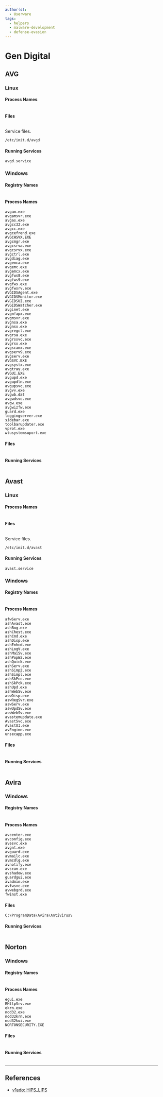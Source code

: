 ```yaml
---
author(s):
  - Userware
tags:
  - helpers
  - malware-development
  - defense-evasion
---
```

# Gen Digital

## AVG

### Linux

#### Process Names

```

```

#### Files

```

```

Service files.

```
/etc/init.d/avgd
```

#### Running Services

```
avgd.service
```

### Windows

#### Registry Names

```

```

#### Process Names

```
avgam.exe
avgamsvr.exe
avgas.exe
avgcc32.exe
avgcc.exe
avgcefrend.exe
AVGCHSVX.EXE
avgcmgr.exe
avgcsrva.exe
avgcsrvx.exe
avgctrl.exe
avgdiag.exe
avgemca.exe
avgemc.exe
avgemcx.exe
avgfws8.exe
avgfws9.exe
avgfws.exe
avgfwsrv.exe
AVGIDSAgent.exe
AVGIDSMonitor.exe
AVGIDSUI.exe
AVGIDSWatcher.exe
avginet.exe
avgmfapx.exe
avgmsvr.exe
avgnsa.exe
avgnsx.exe
avgregcl.exe
avgrsa.exe
avgrssvc.exe
avgrsx.exe
avgscanx.exe
avgserv9.exe
avgserv.exe
AVGSVC.EXE
avgsystx.exe
avgtray.exe
AVGUI.EXE
avgupd.exe
avgupdln.exe
avgupsvc.exe
avgvv.exe
avgwb.dat
avgwdsvc.exe
avgw.exe
avgwizfw.exe
guard.exe
loggingserver.exe
sidebar.exe
toolbarupdater.exe
vprot.exe
wtusystemsuport.exe
```

#### Files

```

```

#### Running Services

```

```

## Avast

### Linux

#### Process Names

```

```

#### Files

```

```

Service files.

```
/etc/init.d/avast
```

#### Running Services

```
avast.service
```

### Windows

#### Registry Names

```

```

#### Process Names

```
afwServ.exe
ashAvast.exe
ashBug.exe
ashChest.exe
ashCmd.exe
ashDisp.exe
ashEnhcd.exe
ashLogV.exe
ashMaiSv.exe
ashPopWz.exe
ashQuick.exe
ashServ.exe
ashSimp2.exe
ashSimpl.exe
ashSkPcc.exe
ashSkPck.exe
ashUpd.exe
ashWebSv.exe
aswDisp.exe
aswRegSvr.exe
aswServ.exe
aswUpdSv.exe
aswWebSv.exe
avastemupdate.exe
AvastSvc.exe
AvastUI.exe
avEngine.exe
unsecapp.exe
```

#### Files

```

```

#### Running Services

```

```

## Avira

### Windows

#### Registry Names

```

```

#### Process Names

```
avcenter.exe
avconfig.exe
avesvc.exe
avgnt.exe
avguard.exe
avmailc.exe
avmcdlg.exe
avnotify.exe
avscan.exe
avshadow.exe
guardgui.exe
avadmin.exe
avfwsvc.exe
avwebgrd.exe
fwinst.exe
```

#### Files

```
C:\ProgramData\Avira\Antivirus\
```

#### Running Services

```

```

## Norton

### Windows

#### Registry Names

```

```

#### Process Names

```
egui.exe
EHttpSrv.exe
ekrn.exe
nod32.exe
nod32krn.exe
nod32kui.exe
NORTONSECURITY.EXE
```

#### Files

```

```

#### Running Services

```

```

---
## References

- [v1ado: HIPS_LIPS](https://github.com/v1ado/HIPS_LIPS)